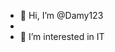 - 👋 Hi, I’m @Damy123 
- 
- 👀 I’m interested in IT
<!--- 🌱 I’m currently learning ...
- 💞️ I’m looking to collaborate on ...
- 📫 How to reach me ...
--->

<!---
Damy123/Damy123 is a ✨ special ✨ repository because its `README.md` (this file) appears on your GitHub profile.
You can click the Preview link to take a look at your changes.
--->
